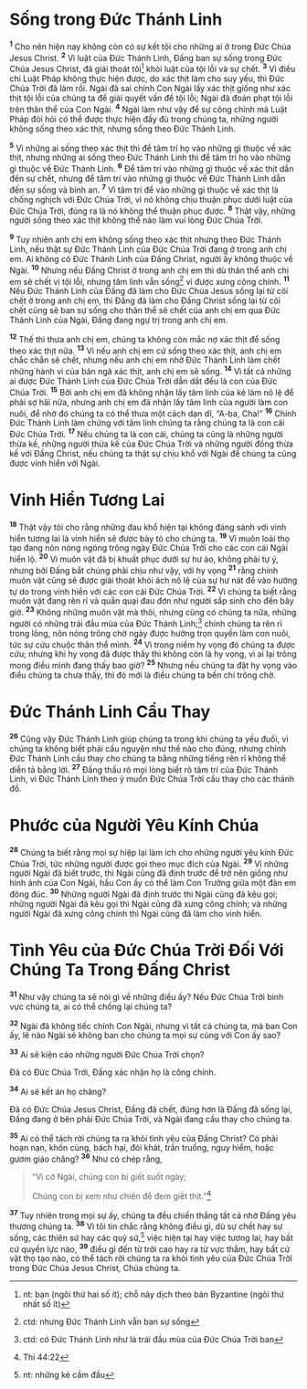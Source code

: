 # Sống trong Đức Thánh Linh
<sup><b>1</b></sup> Cho nên hiện nay không còn có sự kết tội cho những ai ở trong Đức Chúa Jesus Christ. <sup><b>2</b></sup> Vì luật của Đức Thánh Linh, Đấng ban sự sống trong Đức Chúa Jesus Christ, đã giải thoát tôi[^1-f7cd0241-7cc4-466a-8cb1-2fbd9b5f7c80] khỏi luật của tội lỗi và sự chết. <sup><b>3</b></sup> Vì điều chi Luật Pháp không thực hiện được, do xác thịt làm cho suy yếu, thì Đức Chúa Trời đã làm rồi. Ngài đã sai chính Con Ngài lấy xác thịt giống như xác thịt tội lỗi của chúng ta để giải quyết vấn đề tội lỗi; Ngài đã đoán phạt tội lỗi trên thân thể của Con Ngài. <sup><b>4</b></sup> Ngài làm như vậy để sự công chính mà Luật Pháp đòi hỏi có thể được thực hiện đầy đủ trong chúng ta, những người không sống theo xác thịt, nhưng sống theo Đức Thánh Linh.

<sup><b>5</b></sup> Vì những ai sống theo xác thịt thì để tâm trí họ vào những gì thuộc về xác thịt, nhưng những ai sống theo Đức Thánh Linh thì để tâm trí họ vào những gì thuộc về Đức Thánh Linh. <sup><b>6</b></sup> Để tâm trí vào những gì thuộc về xác thịt dẫn đến sự chết, nhưng để tâm trí vào những gì thuộc về Đức Thánh Linh dẫn đến sự sống và bình an. <sup><b>7</b></sup> Vì tâm trí để vào những gì thuộc về xác thịt là chống nghịch với Đức Chúa Trời, vì nó không chịu thuận phục dưới luật của Đức Chúa Trời, đúng ra là nó không thể thuận phục được. <sup><b>8</b></sup> Thật vậy, những người sống theo xác thịt không thể nào làm vui lòng Đức Chúa Trời.

<sup><b>9</b></sup> Tuy nhiên anh chị em không sống theo xác thịt nhưng theo Đức Thánh Linh, nếu thật sự Đức Thánh Linh của Đức Chúa Trời đang ở trong anh chị em. Ai không có Đức Thánh Linh của Đấng Christ, người ấy không thuộc về Ngài. <sup><b>10</b></sup> Nhưng nếu Đấng Christ ở trong anh chị em thì dù thân thể anh chị em sẽ chết vì tội lỗi, nhưng tâm linh vẫn sống[^2-f7cd0241-7cc4-466a-8cb1-2fbd9b5f7c80] vì được xưng công chính. <sup><b>11</b></sup> Nếu Đức Thánh Linh của Đấng đã làm cho Đức Chúa Jesus sống lại từ cõi chết ở trong anh chị em, thì Đấng đã làm cho Đấng Christ sống lại từ cõi chết cũng sẽ ban sự sống cho thân thể sẽ chết của anh chị em qua Đức Thánh Linh của Ngài, Đấng đang ngự trị trong anh chị em.

<sup><b>12</b></sup> Thế thì thưa anh chị em, chúng ta không còn mắc nợ xác thịt để sống theo xác thịt nữa. <sup><b>13</b></sup> Vì nếu anh chị em cứ sống theo xác thịt, anh chị em chắc chắn sẽ chết, nhưng nếu anh chị em nhờ Đức Thánh Linh làm chết những hành vi của bản ngã xác thịt, anh chị em sẽ sống. <sup><b>14</b></sup> Vì tất cả những ai được Đức Thánh Linh của Đức Chúa Trời dẫn dắt đều là con của Đức Chúa Trời. <sup><b>15</b></sup> Bởi anh chị em đã không nhận lấy tâm linh của kẻ làm nô lệ để phải sợ hãi nữa, nhưng anh chị em đã nhận lấy tâm linh của người làm con nuôi, để nhờ đó chúng ta có thể thưa một cách dạn dĩ, “A-ba, Cha!” <sup><b>16</b></sup> Chính Đức Thánh Linh làm chứng với tâm linh chúng ta rằng chúng ta là con cái Đức Chúa Trời. <sup><b>17</b></sup> Nếu chúng ta là con cái, chúng ta cũng là những người thừa kế, những người thừa kế của Đức Chúa Trời và những người đồng thừa kế với Đấng Christ, nếu chúng ta thật sự chịu khổ với Ngài để chúng ta cũng được vinh hiển với Ngài.

# Vinh Hiển Tương Lai
<sup><b>18</b></sup> Thật vậy tôi cho rằng những đau khổ hiện tại không đáng sánh với vinh hiển tương lai là vinh hiển sẽ được bày tỏ cho chúng ta. <sup><b>19</b></sup> Vì muôn loài thọ tạo đang nôn nóng ngóng trông ngày Đức Chúa Trời cho các con cái Ngài hiển lộ. <sup><b>20</b></sup> Vì muôn vật đã bị khuất phục dưới sự hư ảo, không phải tự ý, nhưng bởi Đấng bắt chúng phải chịu như vậy, với hy vọng <sup><b>21</b></sup> rằng chính muôn vật cũng sẽ được giải thoát khỏi ách nô lệ của sự hư nát để vào hưởng tự do trong vinh hiển với các con cái Đức Chúa Trời. <sup><b>22</b></sup> Vì chúng ta biết rằng muôn vật đang rên rỉ và quằn quại đau đớn như người sắp sinh cho đến bây giờ. <sup><b>23</b></sup> Không những muôn vật mà thôi, nhưng cũng có chúng ta nữa, những người có những trái đầu mùa của Đức Thánh Linh;[^3-f7cd0241-7cc4-466a-8cb1-2fbd9b5f7c80] chính chúng ta rên rỉ trong lòng, nôn nóng trông chờ ngày được hưởng trọn quyền làm con nuôi, tức sự cứu chuộc thân thể mình. <sup><b>24</b></sup> Vì trong niềm hy vọng đó chúng ta được cứu; nhưng khi hy vọng đã được thấy thì không còn là hy vọng, vì ai lại trông mong điều mình đang thấy bao giờ? <sup><b>25</b></sup> Nhưng nếu chúng ta đặt hy vọng vào điều chúng ta chưa thấy, thì đó mới là điều chúng ta bền chí trông chờ.

# Đức Thánh Linh Cầu Thay
<sup><b>26</b></sup> Cũng vậy Đức Thánh Linh giúp chúng ta trong khi chúng ta yếu đuối, vì chúng ta không biết phải cầu nguyện như thế nào cho đúng, nhưng chính Đức Thánh Linh cầu thay cho chúng ta bằng những tiếng rên rỉ không thể diễn tả bằng lời. <sup><b>27</b></sup> Đấng thấu rõ mọi lòng biết rõ tâm trí của Đức Thánh Linh, vì Đức Thánh Linh theo ý muốn Đức Chúa Trời cầu thay cho các thánh đồ.

# Phước của Người Yêu Kính Chúa
<sup><b>28</b></sup> Chúng ta biết rằng mọi sự hiệp lại làm ích cho những người yêu kính Đức Chúa Trời, tức những người được gọi theo mục đích của Ngài. <sup><b>29</b></sup> Vì những người Ngài đã biết trước, thì Ngài cũng đã định trước để trở nên giống như hình ảnh của Con Ngài, hầu Con ấy có thể làm Con Trưởng giữa một đàn em đông đúc. <sup><b>30</b></sup> Những người Ngài đã định trước thì Ngài cũng đã kêu gọi; những người Ngài đã kêu gọi thì Ngài cũng đã xưng công chính; và những người Ngài đã xưng công chính thì Ngài cũng đã làm cho vinh hiển.

# Tình Yêu của Đức Chúa Trời Đối Với Chúng Ta Trong Đấng Christ
<sup><b>31</b></sup> Như vậy chúng ta sẽ nói gì về những điều ấy? Nếu Đức Chúa Trời binh vực chúng ta, ai có thể chống lại chúng ta?

<sup><b>32</b></sup> Ngài đã không tiếc chính Con Ngài, nhưng vì tất cả chúng ta, mà ban Con ấy, lẽ nào Ngài sẽ không ban cho chúng ta mọi sự cùng với Con ấy sao?

<sup><b>33</b></sup> Ai sẽ kiện cáo những người Đức Chúa Trời chọn?

Đã có Đức Chúa Trời, Đấng xác nhận họ là công chính.

<sup><b>34</b></sup> Ai sẽ kết án họ chăng?

Đã có Đức Chúa Jesus Christ, Đấng đã chết, đúng hơn là Đấng đã sống lại, Đấng đang ở bên phải Đức Chúa Trời, và Ngài đang cầu thay cho chúng ta.

<sup><b>35</b></sup> Ai có thể tách rời chúng ta ra khỏi tình yêu của Đấng Christ? Có phải hoạn nạn, khốn cùng, bách hại, đói khát, trần truồng, nguy hiểm, hoặc gươm giáo chăng? <sup><b>36</b></sup> Như có chép rằng,

> “Vì cớ Ngài, chúng con bị giết suốt ngày;
>
> Chúng con bị xem như chiên để đem giết thịt.”[^4-f7cd0241-7cc4-466a-8cb1-2fbd9b5f7c80]

<sup><b>37</b></sup> Tuy nhiên trong mọi sự ấy, chúng ta đều chiến thắng tất cả nhờ Đấng yêu thương chúng ta. <sup><b>38</b></sup> Vì tôi tin chắc rằng không điều gì, dù sự chết hay sự sống, các thiên sứ hay các quỷ sứ,[^5-f7cd0241-7cc4-466a-8cb1-2fbd9b5f7c80] việc hiện tại hay việc tương lai, hay bất cứ quyền lực nào, <sup><b>39</b></sup> điều gì đến từ trời cao hay ra từ vực thẳm, hay bất cứ vật thọ tạo nào, có thể tách rời chúng ta ra khỏi tình yêu của Đức Chúa Trời trong Đức Chúa Jesus Christ, Chúa chúng ta.

[^1-f7cd0241-7cc4-466a-8cb1-2fbd9b5f7c80]: nt: bạn (ngôi thứ hai số ít); chỗ này dịch theo bản Byzantine (ngôi thứ nhất số ít)
[^2-f7cd0241-7cc4-466a-8cb1-2fbd9b5f7c80]: ctd: nhưng Đức Thánh Linh vẫn ban sự sống
[^3-f7cd0241-7cc4-466a-8cb1-2fbd9b5f7c80]: ctd: có Đức Thánh Linh như là trái đầu mùa của Đức Chúa Trời ban
[^4-f7cd0241-7cc4-466a-8cb1-2fbd9b5f7c80]: Thi 44:22
[^5-f7cd0241-7cc4-466a-8cb1-2fbd9b5f7c80]: nt: những kẻ cầm đầu